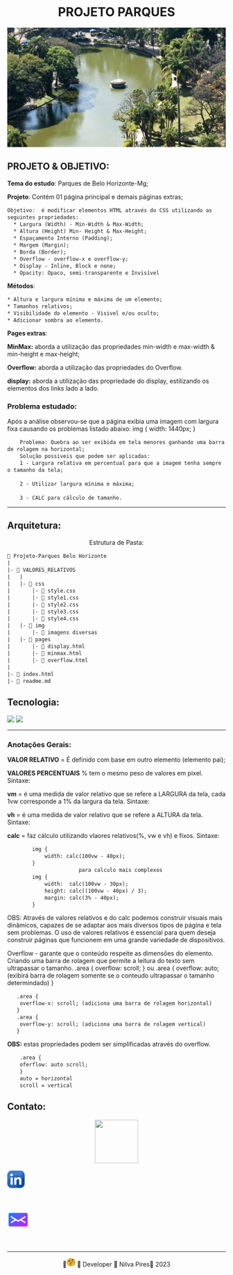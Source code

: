 # <center>PROJETO PARQUES</center>
![parques](img/municipal1.jpg)



## PROJETO & OBJETIVO:

__Tema do estudo__: Parques de Belo Horizonte-Mg;

__Projeto__:  Contém  01 página principal e demais páginas extras;

    Objetivo:  é modificar elementos HTML através do CSS utilizando as seguintes propriedades:
      * Largura (Width) - Min-Width & Max-Width;
      * Altura (Height) Min- Height & Max-Height;
      * Espaçamento Interno (Padding);
      * Margem (Margin);
      * Borda (Border);
      * Overflow - overflow-x e overflow-y;
      * Display - Inline, Block e none;
      * Opacity: Opaco, semi-transparente e Invisível

  __Métodos__:

    * Altura e largura mínima e máxima de um elemento; 
    * Tamanhos relativos;
    * Visibilidade do elemento - Visivel e/ou oculto;
    * Adicionar sombra ao elemento.

 __Pages extras__:

__MinMax:__ aborda a utilização das propriedades min-width e max-width & min-height e max-height;

__Overflow:__ aborda a utilização das propriedades do Overflow.

__display:__ aborda a utilização das propriedade do display, estilizando os elementos  dos links lado a lado.


### Problema estudado:
Após a análise  observou-se que a  página  exibia uma imagem com largura fixa causando os problemas listado abaixo:
img {
    width: 1440px;
}

        Problema: Quebra ao ser exibida em tela menores ganhando uma barra de rolagem na horizontal;
        Solução possiveis que podem ser aplicadas: 
        1 - Largura relativa em percentual para que a imagem tenha sempre o tamanho da tela;

        2 - Utilizar largura mínima e máxima;

        3 - CALC para cálculo de tamanho.

---
## Arquitetura:

<center>Estrutura de Pasta:</center>


    📁 Projeto-Parques Belo Horizonte
    |
    |- 📁 VALORES_RELATIVOS
    |   |
    |   |- 📁 css
    |       |- 📑 style.css
    |       |- 📑 style1.css
    |       |- 📑 style2.css
    |       |- 📑 style3.css
    |       |- 📑 style4.css
    |   |- 📁 img
    |       |- 📑 imagens diversas
    |   |- 📁 pages
    |       |- 📑 display.html
    |       |- 📑 minmax.html
    |       |- 📑 overflow.html
    |
    |- 📑 index.html
    |- 📑 readme.md
  
## Tecnologia:
![](https://img.shields.io/badge/HTML-239120?style=for-the-badge&logo=html5&logoColor=white)
![](https://img.shields.io/badge/CSS-239120?&style=for-the-badge&logo=css3&logoColor=white)  

---

### Anotações Gerais:
__VALOR RELATIVO__ = É definido com base em outro elemento (elemento pai);


__VALORES PERCENTUAIS__ % tem o mesmo peso de valores em pixel.
Sintaxe: 

__vm__ = é uma medida de valor relativo que se refere a LARGURA da tela, cada 1vw corresponde a 1% da largura da tela.
Sintaxe:

__vh__ = é uma medida de valor relativo que se refere a ALTURA  da tela.
Sintaxe:

__calc__ = faz cálculo utilizando vlaores relativos(%, vw e vh) e fixos.
Sintaxe:

            img {
                width: calc(100vw - 40px);
            }
                           para calculo mais complexos
            img {
                width:  calc(100vw - 30px);
                height: calc((100vw - 40px) / 3);
                margin: calc(3% - 40px);
            }
  OBS: Através de valores relativos e do calc podemos construir visuais mais dinâmicos, capazes de se adaptar aos mais diversos tipos de página e tela sem problemas. O uso de valores relativos é essencial para quem deseja construir páginas que funcionem em uma grande variedade de dispositivos.

  Overflow - garante que o conteúdo respeite as dimensões do elemento. Criando uma barra de rolagem que permite a leitura do texto sem ultrapassar o tamanho.
       .area {
        overflow: scroll;
       }
       ou
       .area {
        overflow: auto; (exibirá barra de rolagem somente se o conteudo ultrapassar o tamanho determindado)
       }

      
       .area {
        overflow-x: scroll; (adiciona uma barra de rolagem horizontal)
       }
       .area {
        overflow-y: scroll; (adiciona uma barra de rolagem vertical)
       }
__OBS:__ estas propriedades podem ser simplificadas através do overflow.

        .area {
        oferflow: auto scroll;
        }
        auto = horizontal
        scroll = vertical
## Contato:

<center><img src="https://gifmania.com.br/wp-content/uploads/2020/12/fala_comigo.gif" width="100px" height="100px"></center>


<widht><a href="https://www.linkedin.com/in/nilva-pires" target="_blank">
<img text-align="left"  src="img/linkedin.png" alt="linkedin" width="40px" height="40px"></a></widht>  

<br>


 <left><a href="mailto:piresnilva@gmail.com" target="_blank">
<img text-align="right" src="img/email.png" alt="e-mail"  width="50px" height="50px"></a>  </left>

<br>  

___

<center>🔸<img src="img/mpnf.png" width="20px" height="20px"> 🔸 Developer 🔸 Nilva Pires🔸 2023</center>
